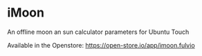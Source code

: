 # iMoon
An offline moon an sun calculator parameters for Ubuntu Touch

Available in the Openstore: https://open-store.io/app/imoon.fulvio
